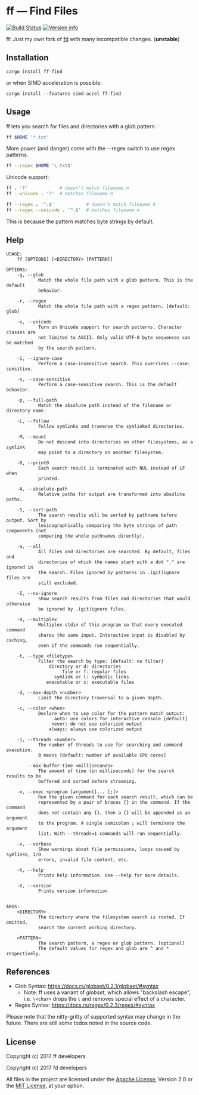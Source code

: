 # ff — Find Files

[![Build Status](https://travis-ci.org/jakwings/ff-find.svg?branch=master)](https://travis-ci.org/jakwings/ff-find)
[![Version info](https://img.shields.io/crates/v/ff-find.svg)](https://crates.io/crates/ff-find)

ff: Just my own fork of [fd] with many incompatible changes. (**unstable**)

[fd]: https://github.com/sharkdp/fd/tree/7ecb6239504dff9eb9e9359521ece6744ef04f67

## Installation

```
cargo install ff-find
```

or when SIMD acceleration is possible:

```
cargo install --features simd-accel ff-find
```

## Usage

ff lets you search for files and directories with a glob pattern.

```bash
ff $HOME '*.txt'
```

More power (and danger) come with the --regex switch to use regex patterns.

```bash
ff --regex $HOME '\.txt$'
```

Unicode support:

```bash
ff . '?'            # doesn't match filename π
ff --unicode . '?'  # matches filename π

ff --regex . '^.$'            # doesn't match filename π
ff --regex --unicode . '^.$'  # matches filename π
```

This is because the pattern matches byte strings by default.

## Help

```
USAGE:
    ff [OPTIONS] [<DIRECTORY> [PATTERN]]

OPTIONS:
    -g, --glob
            Match the whole file path with a glob pattern. This is the default
            behavior.

    -r, --regex
            Match the whole file path with a regex pattern. [default: glob]

    -u, --unicode
            Turn on Unicode support for search patterns. Character classes are
            not limited to ASCII. Only valid UTF-8 byte sequences can be matched
            by the search pattern.

    -i, --ignore-case
            Perform a case-insensitive search. This overrides --case-sensitive.

    -s, --case-sensitive
            Perform a case-sensitive search. This is the default behavior.

    -p, --full-path
            Match the absolute path instead of the filename or directory name.

    -L, --follow
            Follow symlinks and traverse the symlinked directories.

    -M, --mount
            Do not descend into directories on other filesystems, as a symlink
            may point to a directory on another filesystem.

    -0, --print0
            Each search result is terminated with NUL instead of LF when
            printed.

    -A, --absolute-path
            Relative paths for output are transformed into absolute paths.

    -S, --sort-path
            The search results will be sorted by pathname before output. Sort by
            lexicographically comparing the byte strings of path components (not
            comparing the whole pathnames directly).

    -a, --all
            All files and directories are searched. By default, files and
            directories of which the names start with a dot "." are ignored in
            the search. Files ignored by patterns in .(git)ignore files are
            still excluded.

    -I, --no-ignore
            Show search results from files and directories that would otherwise
            be ignored by .(git)ignore files.

    -m, --multiplex
            Multiplex stdin of this program so that every executed command
            shares the same input. Interactive input is disabled by caching,
            even if the commands run sequentially.

    -t, --type <filetype>
            Filter the search by type: [default: no filter]
                directory or d: directories
                     file or f: regular files
                  symlink or l: symbolic links
               executable or x: executable files

    -d, --max-depth <number>
            Limit the directory traversal to a given depth.

    -c, --color <when>
            Declare when to use color for the pattern match output:
                  auto: use colors for interactive console [default]
                 never: do not use colorized output
                always: always use colorized output

    -j, --threads <number>
            The number of threads to use for searching and command execution.
            0 means [default: number of available CPU cores]

        --max-buffer-time <milliseconds>
            The amount of time (in milliseconds) for the search results to be
            buffered and sorted before streaming.

    -x, --exec <program [argument]... [;]>
            Run the given command for each search result, which can be
            represented by a pair of braces {} in the command. If the command
            does not contain any {}, then a {} will be appended as an argument
            to the program. A single semicolon ; will terminate the argument
            list. With --threads=1 commands will run sequentially.

    -v, --verbose
            Show warnings about file permissions, loops caused by symlinks, I/O
            errors, invalid file content, etc.

    -h, --help
            Prints help information. Use --help for more details.

    -V, --version
            Prints version information


ARGS:
    <DIRECTORY>
            The directory where the filesystem search is rooted. If omitted,
            search the current working directory.

    <PATTERN>
            The search pattern, a regex or glob pattern. [optional]
            The default values for regex and glob are ^ and * respectively.
```


## References

*   Glob Syntax: https://docs.rs/globset/0.2.1/globset/#syntax
    *   Note: ff uses a variant of *globset*, which allows "backslash escape",
        i.e. `\<char>` drops the `\` and removes special effect of a character.
*   Regex Syntax: https://docs.rs/regex/0.2.3/regex/#syntax

Please note that the nitty-gritty of supported syntax may change in the future.
There are still some todos noted in the source code.


## License

Copyright (c) 2017 ff developers

Copyright (c) 2017 fd developers

All files in the project are licensed under the [Apache License], Version 2.0
or the [MIT License], at your option.

[Apache License]: https://www.apache.org/licenses/LICENSE-2.0
[MIT License]: https://opensource.org/licenses/MIT
